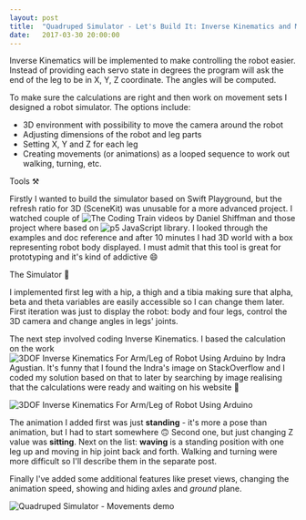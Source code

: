 ```yaml
---
layout: post
title:  "Quadruped Simulator - Let's Build It: Inverse Kinematics and Movement"
date:   2017-03-30 20:00:00
---
```


Inverse Kinematics will be implemented to make controlling the robot easier. Instead of providing each servo state in degrees the program will ask the end of the leg to be in X, Y, Z coordinate. The angles will be computed.

To make sure the calculations are right and then work on movement sets I designed a robot simulator. The options include:

- 3D environment with possibility to move the camera around the robot
- Adjusting dimensions of the robot and leg parts
- Setting X, Y and Z for each leg
- Creating movements (or animations) as a looped sequence to work out walking, turning, etc.

Tools ⚒

Firstly I wanted to build the simulator based on Swift Playground, but the refresh ratio for 3D (SceneKit) was unusable for a more advanced project.
I watched couple of ![The Coding Train videos by Daniel Shiffman](https://www.youtube.com/user/shiffman) and those project where based on ![p5 JavaScript library](https://p5js.org). I looked through the examples and doc reference and after 10 minutes I had 3D world with a box representing robot body displayed. I must admit that this tool is great for prototyping and it's kind of addictive 😄

The Simulator 🚀

I implemented first leg with a hip, a thigh and a tibia making sure that alpha, beta and theta variables are easily accessible so I can change them later. First iteration was just to display the robot: body and four legs, control the 3D camera and change angles in legs' joints.

The next step involved coding Inverse Kinematics. I based the calculation on the work ![3DOF Inverse Kinematics For Arm/Leg of Robot Using Arduino](http://te.unib.ac.id/lecturer/indraagustian/2014/05/3dof-inverse-kinematic-for-armleg-of-robot-use-arduino/) by Indra Agustian. It's funny that I found the Indra's image on StackOverflow and I coded my solution based on that to later by searching by image realising that the calculations were ready and waiting on his website 🤔

![3DOF Inverse Kinematics For Arm/Leg of Robot Using Arduino](http://i2.wp.com/te.unib.ac.id/lecturer/indraagustian/wp-content/uploads/2014/05/Inverse-Kinematics.jpg)

The animation I added first was just **standing** - it's more a pose than animation, but I had to start somewhere 🙃 Second one, but just changing Z value was **sitting**. Next on the list: **waving** is a standing position with one leg up and moving in hip joint back and forth.
Walking and turning were more difficult so I'll describe them in the separate post.

Finally I've added some additional features like preset views, changing the animation speed, showing and hiding axles and _ground_ plane.

![Quadruped Simulator - Movements demo](/quadruped/assets/simulator-movements.gif)
